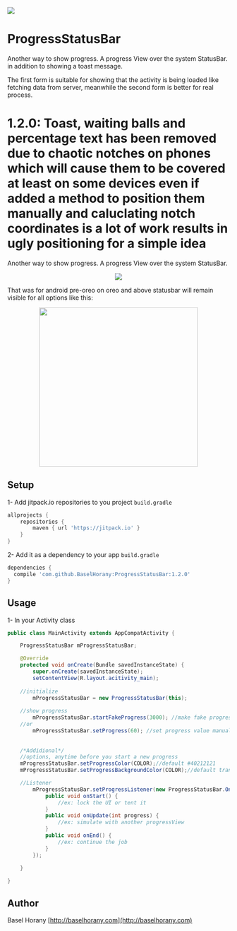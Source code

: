 [![](https://jitpack.io/v/BaselHorany/ProgressStatusBar.svg)](https://jitpack.io/#BaselHorany/ProgressStatusBar)


# ProgressStatusBar
Another way to show progress. A progress View over the system StatusBar.
in addition to showing a toast message.

<p align="left">
The first form is suitable for showing that the activity is being loaded like fetching data from server, meanwhile the second form is better for real process.
</p>

# 1.2.0: Toast, waiting balls and percentage text has been removed due to chaotic notches on phones which will cause them to be covered at least on some devices even if added a method to position them manually and caluclating notch coordinates is a lot of work results in ugly positioning for a simple idea

Another way to show progress. A progress View over the system StatusBar.

<p align="center">
  <img src="https://github.com/BaselHorany/ProgressStatusBar/blob/master/showcase.gif?raw=true" />
</p>

That was for android pre-oreo 
on oreo and above statusbar will remain visible for all options like this:
<p align="center">
  <img src="https://github.com/BaselHorany/ProgressStatusBar/blob/master/showtoastoreo.png?raw=true" width="360" />
</p>


## Setup
1- Add jitpack.io repositories to you project `build.gradle`
```groovy 
allprojects {
	repositories {
	    maven { url 'https://jitpack.io' }
	}
}
```
2- Add it as a dependency to your app `build.gradle`
```groovy
dependencies {
  compile 'com.github.BaselHorany:ProgressStatusBar:1.2.0'
}
```


## Usage
1- In your Activity class

```java
public class MainActivity extends AppCompatActivity {

    ProgressStatusBar mProgressStatusBar;

    @Override
    protected void onCreate(Bundle savedInstanceState) {
        super.onCreate(savedInstanceState);
        setContentView(R.layout.acitivity_main);
	
	//initialize
        mProgressStatusBar = new ProgressStatusBar(this); 
	
	//show progress
        mProgressStatusBar.startFakeProgress(3000); //make fake progress from 0 to 100 in 3 sec.
	//or
        mProgressStatusBar.setProgress(60); //set progress value manually
	
		
	/*Addidional*/
	//options, anytime before you start a new progress 
	mProgressStatusBar.setProgressColor(COLOR);//default #40212121
	mProgressStatusBar.setProgressBackgroundColor(COLOR);//default transparent

	//Listener
        mProgressStatusBar.setProgressListener(new ProgressStatusBar.OnProgressListener() {
            public void onStart() {
                //ex: lock the UI or tent it
            }
            public void onUpdate(int progress) {
                //ex: simulate with another progressView
            }
            public void onEnd() {
                //ex: continue the job
            }
        });
	
    }

}
```


## Author
Basel Horany 
[http://baselhorany.com](http://baselhorany.com)

